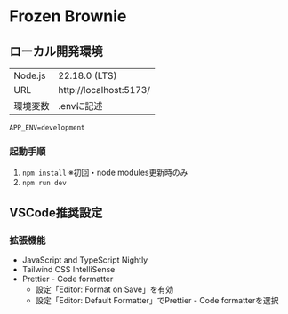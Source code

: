 # Frozen Brownie

## ローカル開発環境

|          |                        |
| -------- | ---------------------- |
| Node.js  | 22.18.0 (LTS)          |
| URL      | http://localhost:5173/ |
| 環境変数 | .envに記述 |

```
APP_ENV=development
```

### 起動手順

1. `npm install` ※初回・node modules更新時のみ
2. `npm run dev`

## VSCode推奨設定

### 拡張機能

- JavaScript and TypeScript Nightly
- Tailwind CSS IntelliSense
- Prettier - Code formatter
  - 設定「Editor: Format on Save」を有効
  - 設定「Editor: Default Formatter」でPrettier - Code formatterを選択
